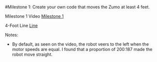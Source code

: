 #Milestone 1: Create your own code that moves the Zumo at least 4 feet.

Milestone 1 Video
[Milestone 1](../Media/Milestone1.mp4)

4-Foot Line
[Line](../Media/Line.png)

Notes: 
- By default, as seen on the video, the robot veers to the left when the motor speeds are equal. I found that a proportion of 200:187 made the robot move straight.
